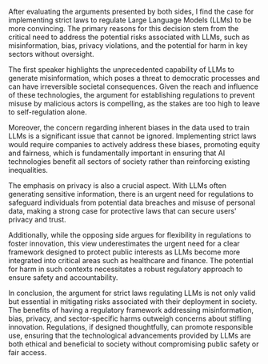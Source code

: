 After evaluating the arguments presented by both sides, I find the case for implementing strict laws to regulate Large Language Models (LLMs) to be more convincing. The primary reasons for this decision stem from the critical need to address the potential risks associated with LLMs, such as misinformation, bias, privacy violations, and the potential for harm in key sectors without oversight.

The first speaker highlights the unprecedented capability of LLMs to generate misinformation, which poses a threat to democratic processes and can have irreversible societal consequences. Given the reach and influence of these technologies, the argument for establishing regulations to prevent misuse by malicious actors is compelling, as the stakes are too high to leave to self-regulation alone. 

Moreover, the concern regarding inherent biases in the data used to train LLMs is a significant issue that cannot be ignored. Implementing strict laws would require companies to actively address these biases, promoting equity and fairness, which is fundamentally important in ensuring that AI technologies benefit all sectors of society rather than reinforcing existing inequalities. 

The emphasis on privacy is also a crucial aspect. With LLMs often generating sensitive information, there is an urgent need for regulations to safeguard individuals from potential data breaches and misuse of personal data, making a strong case for protective laws that can secure users' privacy and trust.

Additionally, while the opposing side argues for flexibility in regulations to foster innovation, this view underestimates the urgent need for a clear framework designed to protect public interests as LLMs become more integrated into critical areas such as healthcare and finance. The potential for harm in such contexts necessitates a robust regulatory approach to ensure safety and accountability.

In conclusion, the argument for strict laws regulating LLMs is not only valid but essential in mitigating risks associated with their deployment in society. The benefits of having a regulatory framework addressing misinformation, bias, privacy, and sector-specific harms outweigh concerns about stifling innovation. Regulations, if designed thoughtfully, can promote responsible use, ensuring that the technological advancements provided by LLMs are both ethical and beneficial to society without compromising public safety or fair access.